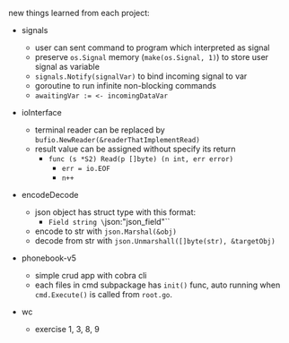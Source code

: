 new things learned from each project:

* signals
    * user can sent command to program which interpreted as signal
    * preserve `os.Signal` memory (`make(os.Signal, 1)`) to store user signal as variable
    * `signals.Notify(signalVar)` to bind incoming signal to var
    * goroutine to run infinite non-blocking commands
    * `awaitingVar := <- incomingDataVar`

* ioInterface
    * terminal reader can be replaced by `bufio.NewReader(&readerThatImplementRead)`
    * result value can be assigned without specify its return
        * `func (s *S2) Read(p []byte) (n int, err error)`
            * `err = io.EOF`
            * `n++`

* encodeDecode
    * json object has struct type with this format:
        * `Field string \`json:"json_field"\``
    * encode to str with `json.Marshal(&obj)`
    * decode from str with `json.Unmarshall([]byte(str), &targetObj)`

* phonebook-v5
    * simple crud app with cobra cli
    * each files in cmd subpackage has `init()` func, auto running when `cmd.Execute()` is called from `root.go`.

* wc
    * exercise 1, 3, 8, 9

